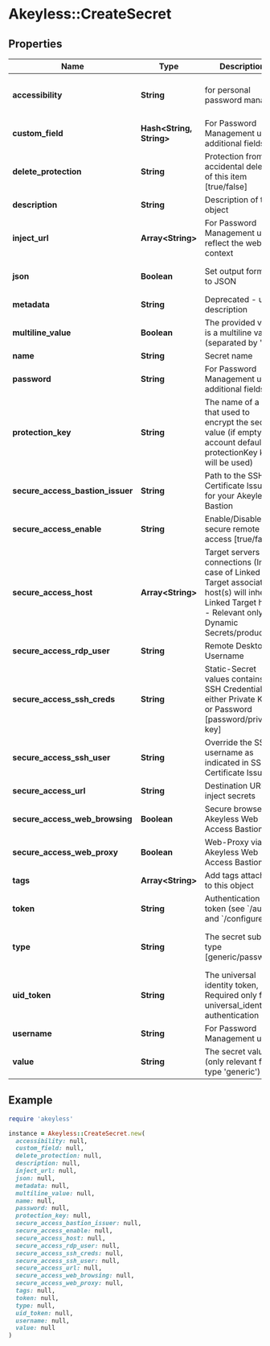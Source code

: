 # Akeyless::CreateSecret

## Properties

| Name | Type | Description | Notes |
| ---- | ---- | ----------- | ----- |
| **accessibility** | **String** | for personal password manager | [optional][default to &#39;regular&#39;] |
| **custom_field** | **Hash&lt;String, String&gt;** | For Password Management use, additional fields | [optional] |
| **delete_protection** | **String** | Protection from accidental deletion of this item [true/false] | [optional] |
| **description** | **String** | Description of the object | [optional] |
| **inject_url** | **Array&lt;String&gt;** | For Password Management use, reflect the website context | [optional] |
| **json** | **Boolean** | Set output format to JSON | [optional][default to false] |
| **metadata** | **String** | Deprecated - use description | [optional] |
| **multiline_value** | **Boolean** | The provided value is a multiline value (separated by &#39;\\n&#39;) | [optional] |
| **name** | **String** | Secret name |  |
| **password** | **String** | For Password Management use, additional fields | [optional] |
| **protection_key** | **String** | The name of a key that used to encrypt the secret value (if empty, the account default protectionKey key will be used) | [optional] |
| **secure_access_bastion_issuer** | **String** | Path to the SSH Certificate Issuer for your Akeyless Bastion | [optional] |
| **secure_access_enable** | **String** | Enable/Disable secure remote access [true/false] | [optional] |
| **secure_access_host** | **Array&lt;String&gt;** | Target servers for connections (In case of Linked Target association, host(s) will inherit Linked Target hosts - Relevant only for Dynamic Secrets/producers) | [optional] |
| **secure_access_rdp_user** | **String** | Remote Desktop Username | [optional] |
| **secure_access_ssh_creds** | **String** | Static-Secret values contains SSH Credentials, either Private Key or Password [password/private-key] | [optional] |
| **secure_access_ssh_user** | **String** | Override the SSH username as indicated in SSH Certificate Issuer | [optional] |
| **secure_access_url** | **String** | Destination URL to inject secrets | [optional] |
| **secure_access_web_browsing** | **Boolean** | Secure browser via Akeyless Web Access Bastion | [optional][default to false] |
| **secure_access_web_proxy** | **Boolean** | Web-Proxy via Akeyless Web Access Bastion | [optional][default to false] |
| **tags** | **Array&lt;String&gt;** | Add tags attached to this object | [optional] |
| **token** | **String** | Authentication token (see &#x60;/auth&#x60; and &#x60;/configure&#x60;) | [optional] |
| **type** | **String** | The secret sub type [generic/password] | [optional][default to &#39;generic&#39;] |
| **uid_token** | **String** | The universal identity token, Required only for universal_identity authentication | [optional] |
| **username** | **String** | For Password Management use | [optional] |
| **value** | **String** | The secret value (only relevant for type &#39;generic&#39;) |  |

## Example

```ruby
require 'akeyless'

instance = Akeyless::CreateSecret.new(
  accessibility: null,
  custom_field: null,
  delete_protection: null,
  description: null,
  inject_url: null,
  json: null,
  metadata: null,
  multiline_value: null,
  name: null,
  password: null,
  protection_key: null,
  secure_access_bastion_issuer: null,
  secure_access_enable: null,
  secure_access_host: null,
  secure_access_rdp_user: null,
  secure_access_ssh_creds: null,
  secure_access_ssh_user: null,
  secure_access_url: null,
  secure_access_web_browsing: null,
  secure_access_web_proxy: null,
  tags: null,
  token: null,
  type: null,
  uid_token: null,
  username: null,
  value: null
)
```

